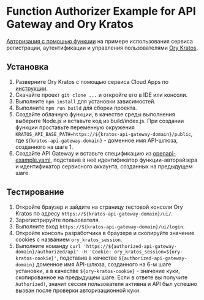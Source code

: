 # Function Authorizer Example for API Gateway and Ory Kratos

[Авторизация с помощью функции](https://cloud.yandex.ru/docs/api-gateway/concepts/extensions/function-authorizer) на
примере использования сервиса регистрации, аутентификации и управления пользователями
[Ory Kratos](https://www.ory.sh/kratos/).

## Установка

1. Разверните Ory Kratos с помощью сервиса Cloud Apps
   по [инструкции](https://cloud.yandex.ru/docs/cloud-apps/kratos#deploy-app).
2. Скачайте проект `git clone ...` и откройте его в IDE или консоли.
3. Выполните `npm install` для установки зависимостей.
4. Выполните `npm run build` для сборки проекта.
5. Создайте облачную функции, в качестве среды выполнения выберите Node.js и вставьте код из build/index.js. При
   создании функции проставьте переменную окружения `KRATOS_API_BASE_PATH=https://${kratos-api-gateway-domain}/public`,
   где `${kratos-api-gateway-domain}` - доменное имя API-шлюза, созданного на шаге 1.
6. Создайте API Gateway и вставьте спецификацию из [openapi-example.yaml](openapi-example.yaml),
   подставив в неё идентификатор функции-авторайзера и идентификатор сервисного аккаунта, созданных
   на предыдущем шаге.

## Тестирование

1. Откройте браузер и зайдите на страницу тестовой консоли Ory Kratos по
   адресу `https://${kratos-api-gateway-domain}/ui/`.
2. Зарегистрируйте пользователя.
3. Выполните вход `https://${kratos-api-gateway-domain}/ui/login`.
4. Откройте консоль разработчика в браузере и скопируйте значение cookies с названием `ory_kratos_session`.
5. Выполните
   команду `curl 'https://${authorized-api-gateway-domain}/authorized/api' -H 'Cookie: ory_kratos_session=${ory-kratos-cookie}'`,
   подставив в качестве `${authorized-api-gateway-domain}` доменное имя API-шлюза, созданного на 6-м шаге установки, а в
   качестве `${ory-kratos-cookie}` - значение куки, скопированное на предыдущем шаге. Если в ответе вы
   получите `Authorized!`, значит сессия пользователя активна и API был успешно вызван после проверки авторизационной
   куки. 
